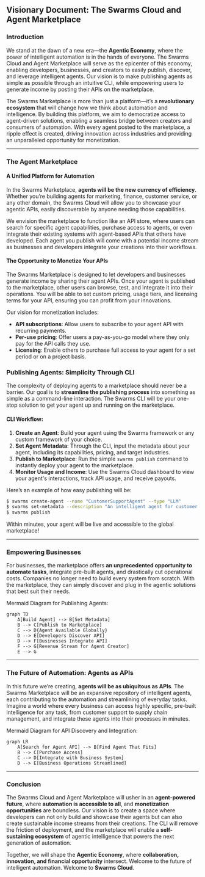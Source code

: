 ## Visionary Document: The Swarms Cloud and Agent Marketplace

### Introduction

We stand at the dawn of a new era—the **Agentic Economy**, where the power of intelligent automation is in the hands of everyone. The Swarms Cloud and Agent Marketplace will serve as the epicenter of this economy, enabling developers, businesses, and creators to easily publish, discover, and leverage intelligent agents. Our vision is to make publishing agents as simple as possible through an intuitive CLI, while empowering users to generate income by posting their APIs on the marketplace.

The Swarms Marketplace is more than just a platform—it’s a **revolutionary ecosystem** that will change how we think about automation and intelligence. By building this platform, we aim to democratize access to agent-driven solutions, enabling a seamless bridge between creators and consumers of automation. With every agent posted to the marketplace, a ripple effect is created, driving innovation across industries and providing an unparalleled opportunity for monetization.

---

### The Agent Marketplace

#### A Unified Platform for Automation

In the Swarms Marketplace, **agents will be the new currency of efficiency**. Whether you’re building agents for marketing, finance, customer service, or any other domain, the Swarms Cloud will allow you to showcase your agentic APIs, easily discoverable by anyone needing those capabilities.

We envision the marketplace to function like an API store, where users can search for specific agent capabilities, purchase access to agents, or even integrate their existing systems with agent-based APIs that others have developed. Each agent you publish will come with a potential income stream as businesses and developers integrate your creations into their workflows.

#### The Opportunity to Monetize Your APIs

The Swarms Marketplace is designed to let developers and businesses generate income by sharing their agent APIs. Once your agent is published to the marketplace, other users can browse, test, and integrate it into their operations. You will be able to set custom pricing, usage tiers, and licensing terms for your API, ensuring you can profit from your innovations.

Our vision for monetization includes:
- **API subscriptions**: Allow users to subscribe to your agent API with recurring payments.
- **Per-use pricing**: Offer users a pay-as-you-go model where they only pay for the API calls they use.
- **Licensing**: Enable others to purchase full access to your agent for a set period or on a project basis.

### Publishing Agents: Simplicity Through CLI

The complexity of deploying agents to a marketplace should never be a barrier. Our goal is to **streamline the publishing process** into something as simple as a command-line interaction. The Swarms CLI will be your one-stop solution to get your agent up and running on the marketplace.

#### CLI Workflow:

1. **Create an Agent**: Build your agent using the Swarms framework or any custom framework of your choice.
2. **Set Agent Metadata**: Through the CLI, input the metadata about your agent, including its capabilities, pricing, and target industries.
3. **Publish to Marketplace**: Run the simple `swarms publish` command to instantly deploy your agent to the marketplace.
4. **Monitor Usage and Income**: Use the Swarms Cloud dashboard to view your agent's interactions, track API usage, and receive payouts.

Here’s an example of how easy publishing will be:

```bash
$ swarms create-agent --name "CustomerSupportAgent" --type "LLM" 
$ swarms set-metadata --description "An intelligent agent for customer support operations" --pricing "subscription" --rate "$20/month"
$ swarms publish
```

Within minutes, your agent will be live and accessible to the global marketplace!

---

### Empowering Businesses

For businesses, the marketplace offers **an unprecedented opportunity to automate tasks**, integrate pre-built agents, and drastically cut operational costs. Companies no longer need to build every system from scratch. With the marketplace, they can simply discover and plug in the agentic solutions that best suit their needs.

Mermaid Diagram for Publishing Agents:

```mermaid
graph TD
    A[Build Agent] --> B[Set Metadata]
    B --> C[Publish to Marketplace]
    C --> D{Agent Available Globally}
    D --> E[Developers Discover API]
    D --> F[Businesses Integrate API]
    F --> G[Revenue Stream for Agent Creator]
    E --> G
```

---

### The Future of Automation: Agents as APIs

In this future we’re creating, **agents will be as ubiquitous as APIs**. The Swarms Marketplace will be an expansive repository of intelligent agents, each contributing to the automation and streamlining of everyday tasks. Imagine a world where every business can access highly specific, pre-built intelligence for any task, from customer support to supply chain management, and integrate these agents into their processes in minutes.

Mermaid Diagram for API Discovery and Integration:

```mermaid
graph LR
    A[Search for Agent API] --> B[Find Agent That Fits]
    B --> C[Purchase Access]
    C --> D[Integrate with Business System]
    D --> E[Business Operations Streamlined]
```

---

### Conclusion

The Swarms Cloud and Agent Marketplace will usher in an **agent-powered future**, where **automation is accessible to all**, and **monetization opportunities** are boundless. Our vision is to create a space where developers can not only build and showcase their agents but can also create sustainable income streams from their creations. The CLI will remove the friction of deployment, and the marketplace will enable a **self-sustaining ecosystem** of agentic intelligence that powers the next generation of automation. 

Together, we will shape the **Agentic Economy**, where **collaboration, innovation, and financial opportunity** intersect. Welcome to the future of intelligent automation. Welcome to **Swarms Cloud**.